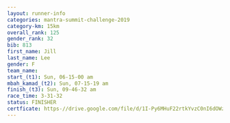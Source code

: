 ```yaml
---
layout: runner-info 
categories: mantra-summit-challenge-2019 
category-km: 15km 
overall_rank: 125
gender_rank: 32
bib: 813
first_name: Jill
last_name: Lee
gender: F
team_name: 
start_(t1): Sun, 06-15-00 am
mbah_kamad_(t2): Sun, 07-15-19 am
finish_(t3): Sun, 09-46-32 am
race_time: 3-31-32
status: FINISHER
certficate: https-//drive.google.com/file/d/1I-Py6MHuF22rtkYvzC0nI6dOWz_IMJ7Y/view?usp=sharing
---
```

